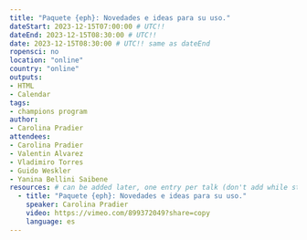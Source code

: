 ```yaml
---
title: "Paquete {eph}: Novedades e ideas para su uso."
dateStart: 2023-12-15T07:00:00 # UTC!!
dateEnd: 2023-12-15T08:30:00 # UTC!!
date: 2023-12-15T08:30:00 # UTC!! same as dateEnd
ropensci: no
location: "online"
country: "online"
outputs: 
- HTML
- Calendar 
tags: 
- champions program
author:
- Carolina Pradier
attendees:
- Carolina Pradier
- Valentin Alvarez
- Vladimiro Torres
- Guido Weskler
- Yanina Bellini Saibene
resources: # can be added later, one entry per talk (don't add while still empty, add once there are resources)
  - title: "Paquete {eph}: Novedades e ideas para su uso."
    speaker: Carolina Pradier
    video: https://vimeo.com/899372049?share=copy
    language: es  
---
```



